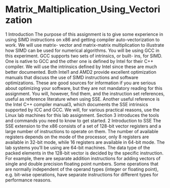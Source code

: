 # Matrix_Maltiplication_Using_Vectorization
1 Introduction The purpose of this assignment is to give some experience in using SIMD instructions on x86 and getting compiler auto-vectorization to work. We will use matrix- vector and matrix-matrix multiplication to illustrate how SIMD can be used for numerical algorithms. You will be using GCC in this experiment. GCC supports two sets of intrinsics, or built- ins, for SIMD. One is native to GCC and the other one is defined by Intel for their C++ compiler. We will use the intrinsics defined by Intel since these are much better documented. Both Intel1 and AMD2 provide excellent optimization manuals that discuss the use of SIMD instructions and software optimizations. These are good sources for information if you are serious about optimizing your software, but they are not mandatory reading for this assignment. You will, however, find them, and the instruction set references, useful as reference literature when using SSE. Another useful reference is the Intel C++ compiler manual3, which documents the SSE intrinsics supported by ICC and GCC. We will, for various practical reasons, use the Linux lab machines for this lab assignment. Section 3 introduces the tools and commands you need to know to get started. 2 Introduction to SSE The SSE extension to the x86 consists of a set of 128-bit vector registers and a large number of instructions to operate on them. The number of available registers depends on the mode of the processor, only 8 registers are available in 32-bit mode, while 16 registers are available in 64-bit mode. The lab systems you’ll be using are 64-bit machines. The data type of the packed elements in the 128-bit vector is decided by the specific instruction. For example, there are separate addition instructions for adding vectors of single and double precision floating point numbers. Some operations that are normally independent of the operand types (integer or floating point), e.g. bit-wise operations, have separate instructions for different types for performance reasons.
